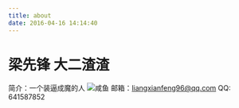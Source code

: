 ```yaml
---
title: about
date: 2016-04-16 14:14:40
---
```

# 梁先锋   大二渣渣
简介：一个装逼成魔的人
![咸鱼](http://oh9ex6wd2.bkt.clouddn.com/me.jpg)
 邮箱：liangxianfeng96@qq.com 
 QQ: 641587852 
